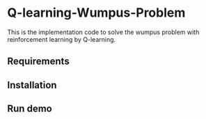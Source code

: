 # Q-learning-Wumpus-Problem

This is the implementation code to solve the wumpus problem with reinforcement learning by Q-learning.


## Requirements

## Installation

## Run demo
